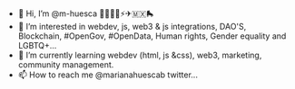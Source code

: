 - 👋 Hi, I’m @m-huesca 🌈👩🏽‍💻⚡️✈🇲🇽🛼
- 👀 I’m interested in webdev, js, web3 & js integrations, DAO'S, Blockchain, #OpenGov, #OpenData, Human rights, Gender equality and LGBTQ+...
- 🌱 I’m currently learning webdev (html, js &css), web3, marketing, community management.
- 📫 How to reach me @marianahuescab twitter...

<!--START_SECTION:waka-->
<!--END_SECTION:waka-->
